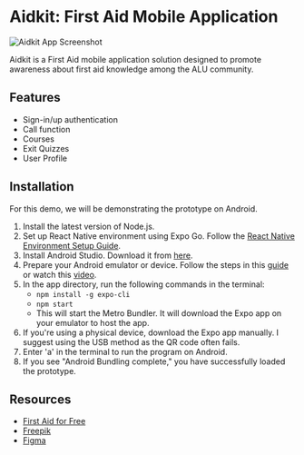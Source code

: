 # Aidkit: First Aid Mobile Application

![Aidkit App Screenshot]('../assets/imgs/Screenshot.jpg')

Aidkit is a First Aid mobile application solution designed to promote awareness about first aid knowledge among the ALU community.

## Features
- Sign-in/up authentication
- Call function
- Courses
- Exit Quizzes
- User Profile

## Installation
For this demo, we will be demonstrating the prototype on Android.

1. Install the latest version of Node.js.
2. Set up React Native environment using Expo Go. Follow the [React Native Environment Setup Guide](https://reactnative.dev/docs/environment-setup).
3. Install Android Studio. Download it from [here](https://developer.android.com/studio).
4. Prepare your Android emulator or device. Follow the steps in this [guide](https://developer.android.com/design-for-safety/privacy-sandbox/download#:~:text=Set%20up%20an%20Android%20device%20emulator%20image,-To%20set%20up&text=In%20Android%20Studio%2C%20go%20to,it%20isn't%20already%20installed) or watch this [video](https://www.youtube.com/watch?v=aBTNUpp72ik).
5. In the app directory, run the following commands in the terminal:
   - `npm install -g expo-cli`
   - `npm start`
   - This will start the Metro Bundler. It will download the Expo app on your emulator to host the app.
6. If you're using a physical device, download the Expo app manually. I suggest using the USB method as the QR code often fails.
7. Enter 'a' in the terminal to run the program on Android.
8. If you see "Android Bundling complete," you have successfully loaded the prototype.

## Resources
- [First Aid for Free](https://www.firstaidforfree.com/)
- [Freepik](https://www.freepik.com/)
- [Figma](https://www.figma.com/)

